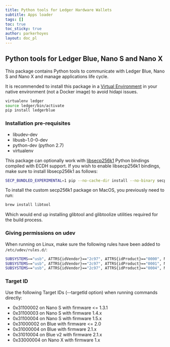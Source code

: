 ```yaml
---
title: Python tools for Ledger Hardware Wallets
subtitle: Apps loader
tags: []
toc: true
toc_sticky: true
author: parkerhoyes
layout: doc_pl
---
```


## Python tools for Ledger Blue, Nano S and Nano X

This package contains Python tools to communicate with Ledger Blue, Nano S and Nano X and manage applications life cycle.

It is recommended to install this package in a [Virtual Environment](http://docs.python-guide.org/en/latest/dev/virtualenvs/) in your native environment (not a Docker image) to avoid hidapi issues.

```bash
virtualenv ledger
source ledger/bin/activate
pip install ledgerblue
```

### Installation pre-requisites


  * libudev-dev
  * libusb-1.0-0-dev
  * python-dev (python 2.7)
  * virtualenv

This package can optionally work with [libsecp256k1](https://github.com/ludbb/secp256k1-py) Python bindings compiled with ECDH support. If you wish to enable libsecp256k1 bindings, make sure to install libsecp256k1 as follows:

```bash
SECP_BUNDLED_EXPERIMENTAL=1 pip --no-cache-dir install --no-binary secp256k1 secp256k1
```

To install the custom secp256k1 package on MacOS, you previously need to run:
```bash
brew install libtool
```
Which would end up installing glibtool and glibtoolize utilities required for the build process.

### Giving permissions on udev

When running on Linux, make sure the following rules have been added to `/etc/udev/rules.d/`:

```bash
SUBSYSTEMS=="usb", ATTRS{idVendor}=="2c97", ATTRS{idProduct}=="0000", MODE="0660", TAG+="uaccess", TAG+="udev-acl" OWNER="<UNIX username>"
SUBSYSTEMS=="usb", ATTRS{idVendor}=="2c97", ATTRS{idProduct}=="0001", MODE="0660", TAG+="uaccess", TAG+="udev-acl" OWNER="<UNIX username>"
SUBSYSTEMS=="usb", ATTRS{idVendor}=="2c97", ATTRS{idProduct}=="0004", MODE="0660", TAG+="uaccess", TAG+="udev-acl" OWNER="<UNIX username>"
```

### Target ID

Use the following Target IDs (--targetId option) when running commands directly:

  * 0x31100002 on Nano S with firmware <= 1.3.1
  * 0x31100003 on Nano S with firmware 1.4.x
  * 0x31100004 on Nano S with firmware 1.5.x
  * 0x31000002 on Blue with firmware <= 2.0
  * 0x31000004 on Blue with firmware 2.1.x
  * 0x31010004 on Blue v2 with firmware 2.1.x
  * 0x33000004 on Nano X with firmware 1.x

